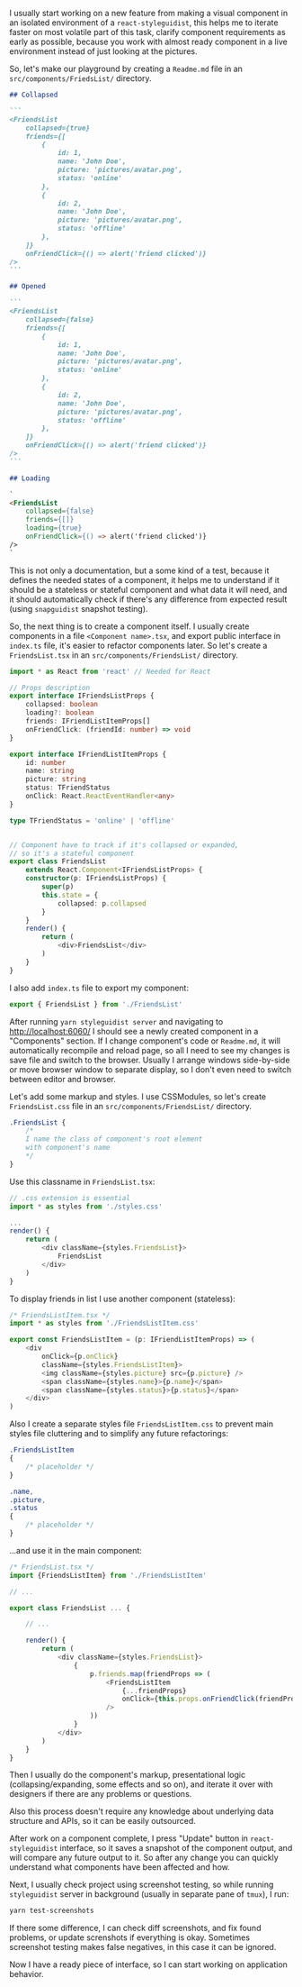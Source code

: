 I usually start working on a new feature from making a visual component in an isolated environment of a `react-styleguidist`, this helps me to iterate faster on most volatile part of this task, clarify component requirements as early as possible, because you work with almost ready component in a live environment instead of just looking at the pictures.

So, let's make our playground by creating a `Readme.md` file in an `src/components/FriedsList/` directory.

````md
## Collapsed

```
<FriendsList
	collapsed={true}
	friends={[
        {
			id: 1,
			name: 'John Doe',
			picture: 'pictures/avatar.png',
			status: 'online'
		},
		{
			id: 2,
			name: 'John Doe',
			picture: 'pictures/avatar.png',
			status: 'offline'
		},
    ]}
	onFriendClick={() => alert('friend clicked')}
/>
```

## Opened

```
<FriendsList
	collapsed={false}
	friends={[
		{
			id: 1,
			name: 'John Doe',
			picture: 'pictures/avatar.png',
			status: 'online'
		},
		{
			id: 2,
			name: 'John Doe',
			picture: 'pictures/avatar.png',
			status: 'offline'
		},
	]}
	onFriendClick={() => alert('friend clicked')}
/>
```

## Loading

`
<FriendsList
	collapsed={false}
	friends={[]}
	loading={true}
	onFriendClick={() => alert('friend clicked')}
/>
`
````

This is not only a documentation, but a some kind of a test, because it defines the needed states of a component, it helps me to understand if it should be a stateless or stateful component and what data it will need, and it should automatically check if there's any difference from expected result (using `snapguidist` snapshot testing).

So, the next thing is to create a component itself. I usually create components in a file `<Component name>.tsx`, and export public interface in `index.ts` file, it's easier to refactor components later. So let's create a `FriendsList.tsx` in an `src/components/FriendsList/` directory.

```ts
import * as React from 'react' // Needed for React

// Props description
export interface IFriendsListProps {
	collapsed: boolean
	loading?: boolean
	friends: IFriendListItemProps[]
	onFriendClick: (friendId: number) => void
}

export interface IFriendListItemProps {
	id: number
	name: string
	picture: string
	status: TFriendStatus
	onClick: React.ReactEventHandler<any>
}

type TFriendStatus = 'online' | 'offline'


// Component have to track if it's collapsed or expanded,
// so it's a stateful component
export class FriendsList
	extends React.Component<IFriendsListProps> {
	constructor(p: IFriendsListProps) {
		super(p)
		this.state = {
			collapsed: p.collapsed
		}
	}
	render() {
		return (
			<div>FriendsList</div>
		)
	}
}
```

I also add `index.ts` file to export my component:

```ts
export { FriendsList } from './FriendsList'
```

After running `yarn styleguidist server` and navigating to [http://localhost:6060/](http://localhost:6060/) I should see a newly created component in a "Components" section. If I change component's code or `Readme.md`, it will automatically recompile and reload page, so all I need to see my changes is save file and switch to the browser. Usually I arrange windows side-by-side or move browser window to separate display, so I don't even need to switch between editor and browser.

Let's add some markup and styles. I use CSSModules, so let's create `FriendsList.css` file in an `src/components/FriendsList/` directory.

```css
.FriendsList {
	/*
	I name the class of component's root element
	with component's name
	*/
}
```

Use this classname in `FriendsList.tsx`:
```ts
// .css extension is essential
import * as styles from './styles.css'

...
render() {
	return (
		<div className={styles.FriendsList}>
			FriendsList
		</div>
	)
}
```

To display friends in list I use another component (stateless):

```ts
/* FriendsListItem.tsx */
import * as styles from './FriendsListItem.css'

export const FriendsListItem = (p: IFriendListItemProps) => (
	<div
		onClick={p.onClick}
		className={styles.FriendsListItem}>
		<img className={styles.picture} src={p.picture} />
		<span className={styles.name}>{p.name}</span>
		<span className={styles.status}>{p.status}</span>
	</div>
)
```

Also I create a separate styles file `FriendsListItem.css` to prevent main styles file cluttering and to simplify any future refactorings:

```css
.FriendsListItem
{
	/* placeholder */
}

.name,
.picture,
.status
{
	/* placeholder */
}
```

...and use it in the main component:
```ts
/* FriendsList.tsx */
import {FriendsListItem} from './FriendsListItem'

// ...

export class FriendsList ... {

	// ...

	render() {
		return (
			<div className={styles.FriendsList}>
				{
					p.friends.map(friendProps => (
						<FriendsListItem
							{...friendProps}
							onClick={this.props.onFriendClick(friendProps.id)}
						/>
					))
				}
			</div>
		)
	}
}
```

Then I usually do the component's markup, presentational logic (collapsing/expanding, some effects and so on), and iterate it over with designers if there are any problems or questions.

Also this process doesn't require any knowledge about underlying  data structure and APIs, so it can be easily outsourced.

After work on a component complete, I press "Update" button in `react-styleguidist` interface, so it saves a snapshot of the component output, and will compare any future output to it. So after any change you can quickly understand what components have been affected and how.

Next, I usually check project using screenshot testing, so while running `styleguidist` server in background (usually in separate pane of `tmux`), I run:

```bash
yarn test-screenshots
```

If there some difference, I can check diff screenshots, and fix found problems, or update screnshots if everything is okay. Sometimes screenshot testing makes false negatives, in this case it can be ignored.

Now I have a ready piece of interface, so I can start working on application behavior.

